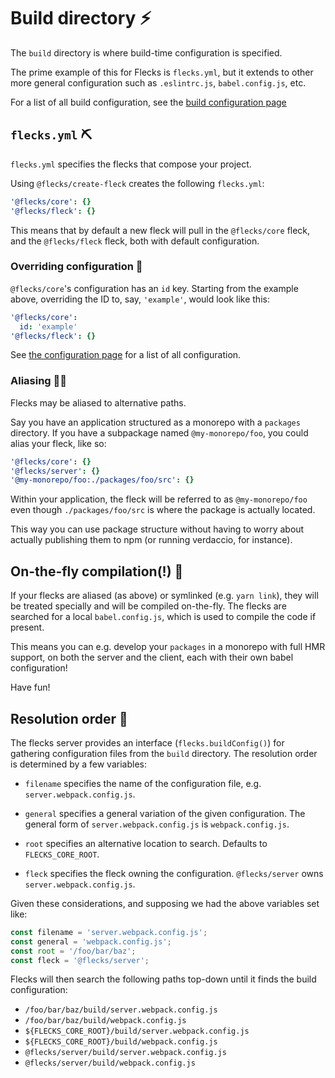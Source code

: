 # Build directory ⚡️

The `build` directory is where build-time configuration is specified.

The prime example of this for Flecks is `flecks.yml`, but it extends to other more general
configuration such as `.eslintrc.js`, `babel.config.js`, etc.

For a list of all build configuration, see the
[build configuration page](https://github.com/cha0s/flecks/blob/gh-pages/build-configs.md)

## `flecks.yml` ⛏️

`flecks.yml` specifies the flecks that compose your project.

Using `@flecks/create-fleck` creates the following `flecks.yml`:

```yml
'@flecks/core': {}
'@flecks/fleck': {}
```

This means that by default a new fleck will pull in the `@flecks/core` fleck, and the
`@flecks/fleck` fleck, both with default configuration.

### Overriding configuration 💪

`@flecks/core`'s configuration has an `id` key. Starting from the example above, overriding the
ID to, say, `'example'`, would look like this:

```yml
'@flecks/core':
  id: 'example'
'@flecks/fleck': {}
```

See [the configuration page](https://github.com/cha0s/flecks/blob/gh-pages/config.md) for a list of
all configuration.

### Aliasing 🕵️‍♂️

Flecks may be aliased to alternative paths.

Say you have an application structured as a monorepo with a `packages` directory. If you have a
subpackage named `@my-monorepo/foo`, you could alias your fleck, like so:

```yml
'@flecks/core': {}
'@flecks/server': {}
'@my-monorepo/foo:./packages/foo/src': {}
```

Within your application, the fleck will be referred to as `@my-monorepo/foo` even though
`./packages/foo/src` is where the package is actually located.

This way you can use package structure without having to worry about actually publishing them to
npm (or running verdaccio, for instance).

## On-the-fly compilation(!) 🤯

If your flecks are aliased (as above) or symlinked (e.g. `yarn link`), they will be treated
specially and will be compiled on-the-fly. The flecks are searched for a local `babel.config.js`,
which is used to compile the code if present.

This means you can e.g. develop your `packages` in a monorepo with full HMR support, on both the
server and the client, each with their own babel configuration!

Have fun!

## Resolution order 🤔

The flecks server provides an interface (`flecks.buildConfig()`) for gathering configuration files
from the `build` directory. The resolution order is determined by a few variables:

- `filename` specifies the name of the configuration file, e.g. `server.webpack.config.js`.

- `general` specifies a general variation of the given configuration. The general form of `server.webpack.config.js` is `webpack.config.js`.

- `root` specifies an alternative location to search. Defaults to `FLECKS_CORE_ROOT`.

- `fleck` specifies the fleck owning the configuration. `@flecks/server` owns `server.webpack.config.js`.

Given these considerations, and supposing we had the above variables set like:

```javascript
const filename = 'server.webpack.config.js';
const general = 'webpack.config.js';
const root = '/foo/bar/baz';
const fleck = '@flecks/server';
```

Flecks will then search the following paths top-down until it finds the build configuration:

- `/foo/bar/baz/build/server.webpack.config.js`
- `/foo/bar/baz/build/webpack.config.js`
- `${FLECKS_CORE_ROOT}/build/server.webpack.config.js`
- `${FLECKS_CORE_ROOT}/build/webpack.config.js`
- `@flecks/server/build/server.webpack.config.js`
- `@flecks/server/build/webpack.config.js`
